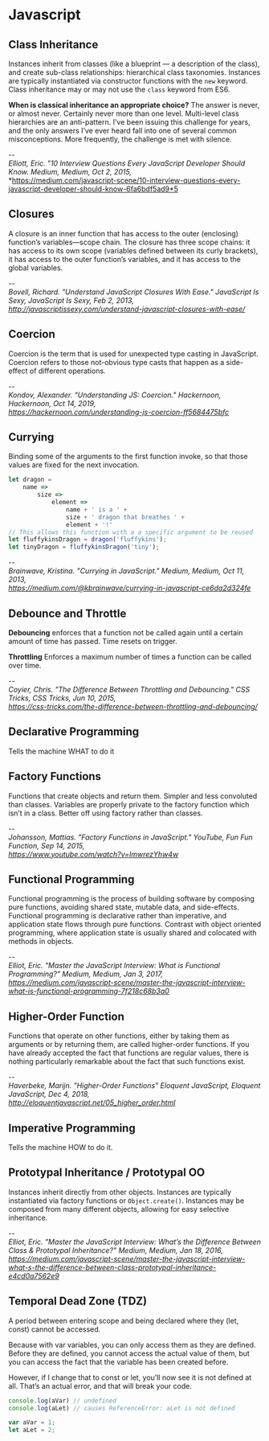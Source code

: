 # Javascript

## Class Inheritance
Instances inherit from classes (like a blueprint — a description of the class), and create sub-class relationships: hierarchical class taxonomies. Instances are typically instantiated via constructor functions with the `new` keyword. Class inheritance may or may not use the `class` keyword from ES6.

**When is classical inheritance an appropriate choice?**
The answer is never, or almost never. Certainly never more than one level. Multi-level class hierarchies are an anti-pattern. I’ve been issuing this challenge for years, and the only answers I’ve ever heard fall into one of several common misconceptions. More frequently, the challenge is met with silence.

--  
*Elliott, Eric. "10 Interview Questions Every JavaScript Developer Should Know. Medium, Medium, Oct 2, 2015,*  
*https://medium.com/javascript-scene/10-interview-questions-every-javascript-developer-should-know-6fa6bdf5ad9*5


## Closures
A closure is an inner function that has access to the outer (enclosing) function’s variables—scope chain. The closure has three scope chains: it has access to its own scope (variables defined between its curly brackets), it has access to the outer function’s variables, and it has access to the global variables.

--  
*Bovell, Richard. "Understand JavaScript Closures With Ease." JavaScript Is Sexy, JavaScript Is Sexy, Feb 2, 2013,*  
*http://javascriptissexy.com/understand-javascript-closures-with-ease/*

## Coercion
Coercion is the term that is used for unexpected type casting in JavaScript. Coercion refers to those not-obvious type casts that happen as a side-effect of different operations.

--  
*Kondov, Alexander. "Understanding JS: Coercion." Hackernoon, Hackernoon, Oct 14, 2019,*  
*https://hackernoon.com/understanding-js-coercion-ff5684475bfc*

## Currying
Binding some of the arguments to the first function invoke, so that those values are fixed for the next invocation.
```javascript
let dragon =
    name =>
        size =>
            element =>
                name + ' is a ' +
                size + ' dragon that breathes ' +
                element + '!'
// This allows this function with a a specific argument to be reused
let fluffykinsDragon = dragon('fluffykins');
let tinyDragon = fluffykinsDragon('tiny');
```

--  
*Brainwave, Kristina. "Currying in JavaScript." Medium, Medium, Oct 11, 2013,*  
*https://medium.com/@kbrainwave/currying-in-javascript-ce6da2d324fe*

## Debounce and Throttle
**Debouncing** enforces that a function not be called again until a certain amount of time has passed. Time resets on trigger.

**Throttling** Enforces a maximum number of times a function can be called over time.

--  
*Coyier, Chris. "The Difference Between Throttling and Debouncing." CSS Tricks, CSS Tricks, Jun 10, 2015,*  
*https://css-tricks.com/the-difference-between-throttling-and-debouncing/*


## Declarative Programming
Tells the machine WHAT to do it

## Factory Functions
Functions that create objects and return them. Simpler and less convoluted than classes. Variables are properly private to the factory function which isn’t in a class. Better off using factory rather than classes.

--  
*Johansson, Mattias. "Factory Functions in JavaScript." YouTube, Fun Fun Function, Sep 14, 2015,*  
*https://www.youtube.com/watch?v=ImwrezYhw4w*

## Functional Programming
Functional programming is the process of building software by composing pure functions, avoiding shared state, mutable data, and side-effects. Functional programming is declarative rather than imperative, and application state flows through pure functions. Contrast with object oriented programming, where application state is usually shared and colocated with methods in objects.

--  
*Elliot, Eric. "Master the JavaScript Interview: What is Functional Programming?" Medium, Medium, Jan 3, 2017,*  
*https://medium.com/javascript-scene/master-the-javascript-interview-what-is-functional-programming-7f218c68b3a0*


## Higher-Order Function
Functions that operate on other functions, either by taking them as arguments or by returning them, are called higher-order functions. If you have already accepted the fact that functions are regular values, there is nothing particularly remarkable about the fact that such functions exist.

--  
*Haverbeke, Marijn. "Higher-Order Functions" Eloquent JavaScript, Eloquent JavaScript, Dec 4, 2018,*  
*http://eloquentjavascript.net/05_higher_order.html*

## Imperative Programming
Tells the machine HOW to do it.

## Prototypal Inheritance / Prototypal OO
Instances inherit directly from other objects. Instances are typically instantiated via factory functions or `Object.create()`. Instances may be composed from many different objects, allowing for easy selective inheritance.

--  
*Elliot, Eric. "Master the JavaScript Interview: What’s the Difference Between Class & Prototypal Inheritance?" Medium, Medium, Jan 18, 2016,*  
*https://medium.com/javascript-scene/master-the-javascript-interview-what-s-the-difference-between-class-prototypal-inheritance-e4cd0a7562e9*


## Temporal Dead Zone (TDZ)
A period between entering scope and being declared where they (let, const) cannot be accessed.

Because with var variables, you can only access them as they are defined. Before they are defined, you cannot access the actual value of them, but you can access the fact that the variable has been created before.

However, if I change that to const or let, you’ll now see  it is not defined at all. That’s an actual error, and that will break your code.
```javascript
console.log(aVar) // undefined
console.log(aLet) // causes ReferenceError: aLet is not defined

var aVar = 1;
let aLet = 2;
```
